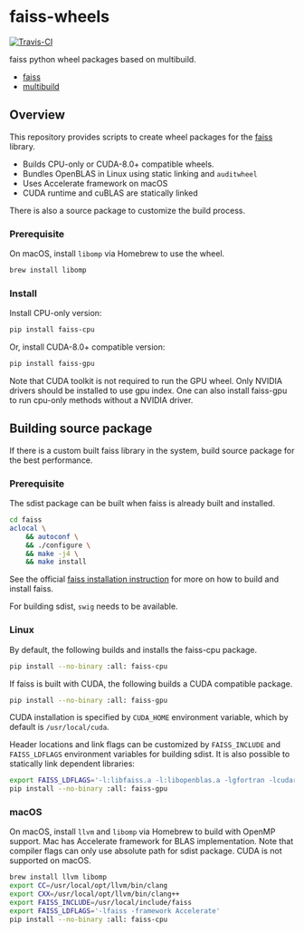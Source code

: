# faiss-wheels

[![Travis-CI](https://img.shields.io/travis/kyamagu/faiss-wheels.svg)](https://travis-ci.org/kyamagu/faiss-wheels)

faiss python wheel packages based on multibuild.

- [faiss](https://github.com/facebookresearch/faiss)
- [multibuild](https://github.com/matthew-brett/multibuild)

## Overview

This repository provides scripts to create wheel packages for the
[faiss](https://github.com/facebookresearch/faiss) library.

- Builds CPU-only or CUDA-8.0+ compatible wheels.
- Bundles OpenBLAS in Linux using static linking and `auditwheel`
- Uses Accelerate framework on macOS
- CUDA runtime and cuBLAS are statically linked

There is also a source package to customize the build process.

### Prerequisite

On macOS, install `libomp` via Homebrew to use the wheel.

```bash
brew install libomp
```

### Install

Install CPU-only version:

```bash
pip install faiss-cpu
```

Or, install CUDA-8.0+ compatible version:

```bash
pip install faiss-gpu
```

Note that CUDA toolkit is not required to run the GPU wheel. Only NVIDIA drivers
should be installed to use gpu index. One can also install faiss-gpu to run
cpu-only methods without a NVIDIA driver.

## Building source package

If there is a custom built faiss library in the system, build source package for
the best performance.

### Prerequisite

The sdist package can be built when faiss is already built and installed.

```bash
cd faiss
aclocal \
    && autoconf \
    && ./configure \
    && make -j4 \
    && make install
```

See the official
[faiss installation instruction](https://github.com/facebookresearch/faiss/blob/master/INSTALL.md)
for more on how to build and install faiss.

For building sdist, `swig` needs to be available.

### Linux

By default, the following builds and installs the faiss-cpu package.

```bash
pip install --no-binary :all: faiss-cpu
```

If faiss is built with CUDA, the following builds a CUDA compatible package.

```bash
pip install --no-binary :all: faiss-gpu
```

CUDA installation is specified by `CUDA_HOME` environment variable, which by
default is `/usr/local/cuda`.

Header locations and link flags can be customized by
`FAISS_INCLUDE` and `FAISS_LDFLAGS` environment variables for building sdist.
It is also possible to statically link dependent libraries:

```bash
export FAISS_LDFLAGS='-l:libfaiss.a -l:libopenblas.a -lgfortran -lcudart_static -lcublas_static -lculibos'
pip install --no-binary :all: faiss-gpu
```

### macOS

On macOS, install `llvm` and `libomp` via Homebrew to build with OpenMP support.
Mac has Accelerate framework for BLAS implementation. Note that compiler flags
can only use absolute path for sdist package. CUDA is not supported on macOS.

```bash
brew install llvm libomp
export CC=/usr/local/opt/llvm/bin/clang
export CXX=/usr/local/opt/llvm/bin/clang++
export FAISS_INCLUDE=/usr/local/include/faiss
export FAISS_LDFLAGS='-lfaiss -framework Accelerate'
pip install --no-binary :all: faiss-cpu
```
